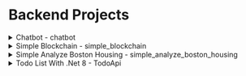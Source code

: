 # Backend Projects

<details>
<summary>Chatbot - chatbot</summary>

## Chatbot

### Descrição

Chatbot com Python como servidor e Javascript como Client. Utilizei o nltk para o processamento de linguagem natural.

### Recursos Principais

- Chatbot com servidor e client
- Utilizando Python para o servidor
- Utilizando Javascript para o client
- Utilizando a biblioteca NLTK para o processamento de linguagem natural
</details>

<details>
<summary>Simple Blockchain - simple_blockchain</summary>

## Simple Blockchain

### Descrição

<img src="simple_blockchain/assets/image.png" width="500">

Um simples blockchain criado com python e utilizando o javascript na parte da interface. Blockchain simulando uma simples transação, onde tem as rotas para criar uma nova transação, minerar e recuperar o chains. Utilizado o Flask para a parte da API e o Javascript para o frontend em comunicação com a API e o Python para criar o Blockchain.

### Recursos Principais

- Nova Transação
- Minerar
- Novo Bloco
- Recuperar as chains
- Flask para a api
- Javascript no frontend para comunicação com a API
- Blockchain em Python
</details>

<details>
<summary>Simple Analyze Boston Housing - simple_analyze_boston_housing</summary>

## Simple Analyze Boston Housing

### Descrição

<img src="simple_analyze_boston_housing/assets/image.png" width="500">

Criando uma simples análise do csv do HousingData encontrado no Kaggle. Utilizando api do Flask para criar exemplo de simples análises e também criando um filtro para pegar informações do arquivo. Também foi criado gráficos no template com javascript usando o chart.js. Usando o pandas para facilitar nas análises e filtros.

### Recursos Principais

- Filtros dos dados
- Análise de cada dado
- Gráfico em barras com Javascript
- Flask para a api
- Javascript no frontend para comunicação com a API
</details>

<details>
<summary>Todo List With .Net 8 - TodoApi</summary>

## Simple Analyze Boston Housing

### Descrição

<img src="TodoApi/assets/image.png" width="500">

Criando um todo list com C#/.Net, contendo o Swagger, estrutura de projetos, criando exceções personalizadas.
</details>